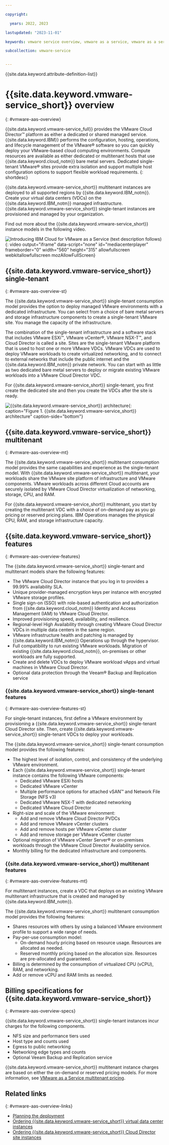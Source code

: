 ```yaml
---

copyright:

  years: 2022, 2023

lastupdated: "2023-11-01"

keywords: vmware service overview, vmware as a service, vmware as a service overview, vmware as a service introduction

subcollection: vmware-service


---
```


{{site.data.keyword.attribute-definition-list}}

# {{site.data.keyword.vmware-service_short}} overview
{: #vmware-aas-overview}

{{site.data.keyword.vmware-service_full}} provides the VMware Cloud Director™ platform as either a dedicated or shared managed service. {{site.data.keyword.IBM}} performs the configuration, hosting, operations, and lifecycle management of the VMware® software so you can quickly deploy your VMware-based cloud computing environments. Compute resources are available as either dedicated or multitenant hosts that use {{site.data.keyword.cloud_notm}} bare metal servers. Dedicated single-tenant VMware® sites provide extra isolation and support multiple host configuration options to support flexible workload requirements.
{: shortdesc}

{{site.data.keyword.vmware-service_short}} multitenant instances are deployed to all supported regions by {{site.data.keyword.IBM_notm}}. Create your virtual data centers (VDCs) on the {{site.data.keyword.IBM_notm}} managed infrastructure. {{site.data.keyword.vmware-service_short}} single-tenant instances are provisioned and managed by your organization.

Find out more about the {{site.data.keyword.vmware-service_short}} instance models in the following video.

![Introducing IBM Cloud for VMware as a Service (text description follows)](https://www.kaltura.com/p/1773841/sp/177384100/embedIframeJs/uiconf_id/27941801/partner_id/1773841?iframeembed=true&entry_id=1_mrpl7ue5){: video output="iframe" data-script="none" id="mediacenterplayer" frameborder="0" width="560" height="315" allowfullscreen webkitallowfullscreen mozAllowFullScreen}

## {{site.data.keyword.vmware-service_short}} single-tenant
{: #vmware-aas-overview-st}

The {{site.data.keyword.vmware-service_short}} single-tenant consumption model provides the option to deploy managed VMware environments with a dedicated infrastructure. You can select from a choice of bare metal servers and storage infrastructure components to create a single-tenant VMware site. You manage the capacity of the infrastructure.

The combination of the single-tenant infrastructure and a software stack that includes VMware ESXi™, VMware vCenter®, VMware NSX-T™, and Cloud Director is called a site. Sites are the single-tenant VMware platform that is used to host one or more VMware VDCs. VMware VDCs are used to deploy VMware workloads to create virtualized networking, and to connect to external networks that include the public internet and the {{site.data.keyword.IBM_notm}} private network. You can start with as little as two dedicated bare metal servers to deploy or migrate existing VMware workloads into a VMware Cloud Director VDC.

For {{site.data.keyword.vmware-service_short}} single-tenant, you first create the dedicated site and then you create the VDCs after the site is ready.

![{{site.data.keyword.vmware-service_short}} architecture](../images/vmware-aas-archi.svg){: caption="Figure 1. {{site.data.keyword.vmware-service_short}} architecture" caption-side="bottom"}

## {{site.data.keyword.vmware-service_short}} multitenant
{: #vmware-aas-overview-mt}

The {{site.data.keyword.vmware-service_short}} multitenant consumption model provides the same capabilities and experience as the single-tenant model. With {{site.data.keyword.vmware-service_short}} multitenant, your workloads share the VMware site platform of infrastructure and VMware components. VMware workloads across different Cloud accounts are securely isolated by VMware Cloud Director virtualization of networking, storage, CPU, and RAM.

For {{site.data.keyword.vmware-service_short}} multitenant, you start by creating the multitenant VDC with a choice of on-demand pay as you go pricing or reserved pricing plans. IBM Operations manages the physical CPU, RAM, and storage infrastructure capacity.

## {{site.data.keyword.vmware-service_short}} features
{: #vmware-aas-overview-features}

The {{site.data.keyword.vmware-service_short}} single-tenant and multitenant models share the following features:

* The VMware Cloud Director instance that you log in to provides a 99.99% availability SLA.
* Unique provider-managed encryption keys per instance with encrypted VMware storage profiles.
* Single sign-on (SSO) with role-based authentication and authorization from {{site.data.keyword.cloud_notm}} Identity and Access Management (IAM) to VMware Cloud Director.
* Improved provisioning speed, availability, and resilience.
* Regional-level High Availability through creating VMware Cloud Director VDCs in multiple data centers in the same region.
* VMware infrastructure health and patching is managed by {{site.data.keyword.IBM_notm}} Operations up through the hypervisor.
* Full compatibility to run existing VMware workloads. Migration of existing {{site.data.keyword.cloud_notm}}, on-premises or other workloads are fully supported.
* Create and delete VDCs to deploy VMware workload vApps and virtual machines in VMware Cloud Director.
* Optional data protection through the Veeam® Backup and Replication service

### {{site.data.keyword.vmware-service_short}} single-tenant features
{: #vmware-aas-overview-features-st}

For single-tenant instances, first define a VMware environment by provisioning a {{site.data.keyword.vmware-service_short}} single-tenant Cloud Director site. Then, create {{site.data.keyword.vmware-service_short}} single-tenant VDCs to deploy your workloads.

The {{site.data.keyword.vmware-service_short}} single-tenant consumption model provides the following features:

* The highest level of isolation, control, and consistency of the underlying VMware environment.
* Each {{site.data.keyword.vmware-service_short}} single-tenant instance contains the following VMware components:
   * Dedicated VMware ESXi hosts
   * Dedicated VMware vCenter
   * Multiple performance options for attached vSAN™ and Network File Storage (NFS v3)
   * Dedicated VMware NSX-T with dedicated networking
   * Dedicated VMware Cloud Director
* Right-size and scale of the VMware environment:
   * Add and remove VMware Cloud Director PVDCs
   * Add and remove VMware vCenter clusters
   * Add and remove hosts per VMware vCenter cluster
   * Add and remove storage per VMware vCenter cluster
* Optional migration of VMware vCenter Server® or on-premises workloads through the VMware Cloud Director Availability service.
* Monthly billing for the dedicated infrastructure and components.

### {{site.data.keyword.vmware-service_short}} multitenant features
{: #vmware-aas-overview-features-mt}

For multitenant instances, create a VDC that deploys on an existing VMware multitenant infrastructure that is created and managed by {{site.data.keyword.IBM_notm}}.

The {{site.data.keyword.vmware-service_short}} multitenant consumption model provides the following features:

* Shares resources with others by using a balanced VMware environment profile to support a wide range of needs.
* Pay-per-use consumption model:
   * On-demand hourly pricing based on resource usage. Resources are allocated as needed.
   * Reserved monthly pricing based on the allocation size. Resources are pre-allocated and guaranteed.
* Billing is determined by the consumption of virtualized CPU (vCPU), RAM, and networking.
* Add or remove vCPU and RAM limits as needed.

## Billing specifications for {{site.data.keyword.vmware-service_short}}
{: #vmware-aas-overview-specs}

{{site.data.keyword.vmware-service_short}} single-tenant instances incur charges for the following components.

* NFS size and performance tiers used
* Host type and counts used
* Egress to public networking
* Networking edge types and counts
* Optional Veeam Backup and Replication service

{{site.data.keyword.vmware-service_short}} multitenant instance charges are based on either the on-demand or reserved pricing models. For more information, see [VMware as a Service multitenant pricing](/docs/vmware-service?topic=vmware-service-mt_pricing).

## Related links
{: #vmware-aas-overview-links}

* [Planning the deployment](/docs/vmware-service?topic=vmware-service-tenant-plan-deploy)
* [Ordering {{site.data.keyword.vmware-service_short}} virtual data center instances](/docs/vmware-service?topic=vmware-service-vdc-adding)
* [Ordering {{site.data.keyword.vmware-service_short}} Cloud Director site instances](/docs/vmware-service?topic=vmware-service-tenant-ordering-mt)

